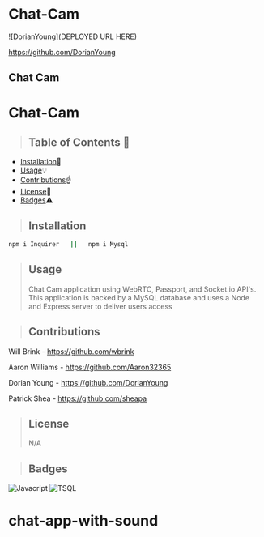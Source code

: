 # Chat-Cam

![DorianYoung](DEPLOYED URL HERE)

https://github.com/DorianYoung

<h2>Chat Cam</h2>
    
# Chat-Cam

> ## **Table of Contents** :notebook:

- [Installation](#Installation):wrench:
- [Usage](#Usage):bulb:
- [Contributions](#Contributions):point_up:
- [License](#License):lock_with_ink_pen:
- [Badges](#Badges):warning:

> ## Installation

```sh
npm i Inquirer   ||   npm i Mysql
```

> ## Usage
>
> Chat Cam application using WebRTC, Passport, and Socket.io API's. This application is backed by a MySQL database and uses a Node and Express server to deliver users access

> ## Contributions

Will Brink - https://github.com/wbrink

Aaron Williams - https://github.com/Aaron32365

Dorian Young - https://github.com/DorianYoung

Patrick Shea - https://github.com/sheapa

> ## License
>
> N/A

> ## Badges

![Javacript](https://img.shields.io/badge/EXAMPLE-88%25-yellow)
![TSQL](https://img.shields.io/badge/EXAMPLE-12%25-grey)
# chat-app-with-sound
